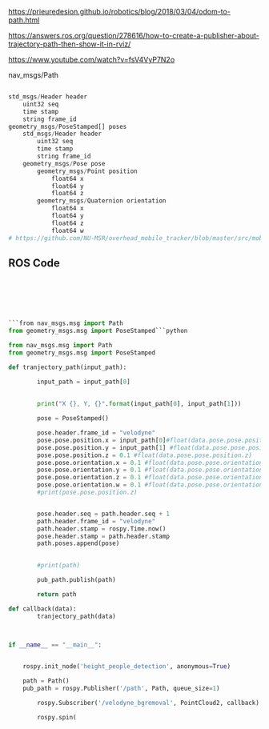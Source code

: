 https://prieuredesion.github.io/robotics/blog/2018/03/04/odom-to-path.html

https://answers.ros.org/question/278616/how-to-create-a-publisher-about-trajectory-path-then-show-it-in-rviz/

https://www.youtube.com/watch?v=fsV4VyP7N2o


nav_msgs/Path
```python 

std_msgs/Header header
    uint32 seq
    time stamp
    string frame_id
geometry_msgs/PoseStamped[] poses
    std_msgs/Header header
        uint32 seq
        time stamp
        string frame_id
    geometry_msgs/Pose pose
        geometry_msgs/Point position
            float64 x
            float64 y
            float64 z
        geometry_msgs/Quaternion orientation
            float64 x
            float64 y
            float64 z
            float64 w
# https://github.com/NU-MSR/overhead_mobile_tracker/blob/master/src/mobile_tracker.py

```

## ROS Code

```python 






```from nav_msgs.msg import Path
from geometry_msgs.msg import PoseStamped```python 

from nav_msgs.msg import Path
from geometry_msgs.msg import PoseStamped

def tranjectory_path(input_path):

        input_path = input_path[0]
        
        
        print("X {}, Y, {}".format(input_path[0], input_path[1]))

        pose = PoseStamped()

        pose.header.frame_id = "velodyne"
        pose.pose.position.x = input_path[0]#float(data.pose.pose.position.x)
        pose.pose.position.y = input_path[1] #float(data.pose.pose.position.y)
        pose.pose.position.z = 0.1 #float(data.pose.pose.position.z)
        pose.pose.orientation.x = 0.1 #float(data.pose.pose.orientation.x)
        pose.pose.orientation.y = 0.1 #float(data.pose.pose.orientation.y)
        pose.pose.orientation.z = 0.1 #float(data.pose.pose.orientation.z)
        pose.pose.orientation.w = 0.1 #float(data.pose.pose.orientation.w)
        #print(pose.pose.position.z)


        pose.header.seq = path.header.seq + 1
        path.header.frame_id = "velodyne"
        path.header.stamp = rospy.Time.now()
        pose.header.stamp = path.header.stamp
        path.poses.append(pose)

        
        #print(path)

        pub_path.publish(path)

        return path    

def callback(data):
        tranjectory_path(data)



if __name__ == "__main__":

	
	rospy.init_node('height_people_detection', anonymous=True)

	path = Path() 
	pub_path = rospy.Publisher('/path', Path, queue_size=1)

    	rospy.Subscriber('/velodyne_bgremoval', PointCloud2, callback) #velodyne_points 

    	rospy.spin(